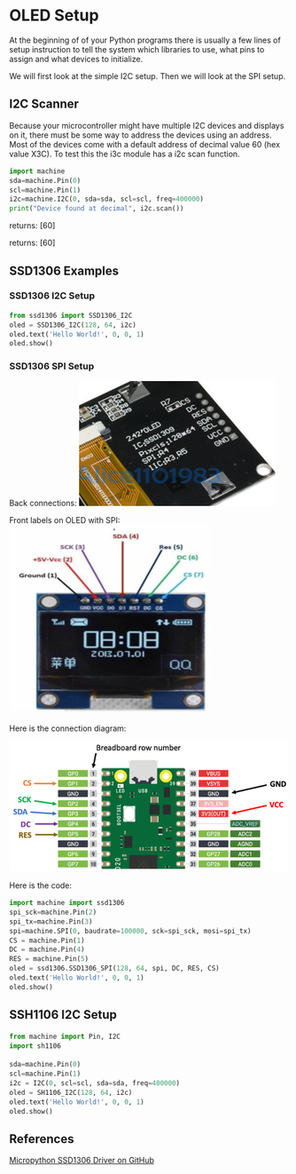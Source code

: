 # OLED Setup

At the beginning of of your Python programs there is usually a few lines of setup instruction to tell the system which libraries to use, what pins to assign and what devices to initialize.

We will first look at the simple I2C setup.  Then we will look at the SPI setup.

## I2C Scanner
Because your microcontroller might have multiple I2C devices and displays on it, there must be some way to address the devices using an address.  Most of the devices come with a default address of decimal value 60 (hex value X3C).  To test this the i3c module has a i2c scan function.

```py
import machine
sda=machine.Pin(0)
scl=machine.Pin(1)
i2c=machine.I2C(0, sda=sda, scl=scl, freq=400000)
print("Device found at decimal", i2c.scan())
```

returns: [60]

returns: [60]

## SSD1306 Examples

### SSD1306 I2C Setup

```py
from ssd1306 import SSD1306_I2C
oled = SSD1306_I2C(128, 64, i2c)
oled.text('Hello World!', 0, 0, 1)
oled.show()
```

### SSD1306 SPI Setup

Back connections:
![OLED Back Connections](../../img/oled-back-connections.png)

Front labels on OLED with SPI:
![OLED SPI Connection](../../img/oled-spi-connections.png)

Here is the connection diagram:

![SPI Connection](../../img/spi-connectins.png)

Here is the code:

```python
import machine import ssd1306
spi_sck=machine.Pin(2)
spi_tx=machine.Pin(3)
spi=machine.SPI(0, baudrate=100000, sck=spi_sck, mosi=spi_tx)
CS = machine.Pin(1)
DC = machine.Pin(4)
RES = machine.Pin(5)
oled = ssd1306.SSD1306_SPI(128, 64, spi, DC, RES, CS)
oled.text('Hello World!', 0, 0, 1)
oled.show()
```

## SSH1106 I2C Setup

```py
from machine import Pin, I2C
import sh1106

sda=machine.Pin(0)
scl=machine.Pin(1)
i2c = I2C(0, scl=scl, sda=sda, freq=400000)
oled = SH1106_I2C(128, 64, i2c)
oled.text('Hello World!', 0, 0, 1)
oled.show()
```

## References

[Micropython SSD1306 Driver on GitHub](https://github.com/micropython/micropython/blob/master/drivers/display/ssd1306.py)